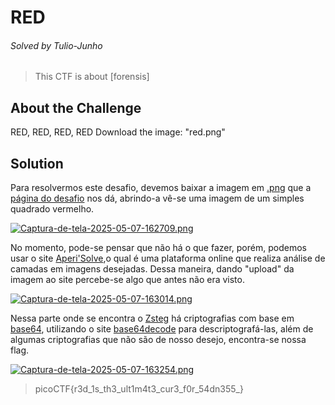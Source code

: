 # RED
###### Solved by Tulio-Junho
> This CTF is about [forensis]
## About the Challenge 
RED, RED, RED, RED
Download the image: "red.png"
## Solution
Para resolvermos este desafio, devemos baixar a imagem em [.png](https://pt.wikipedia.org/wiki/PNG) que a [página do desafio](https://play.picoctf.org/practice/challenge/460) nos dá, abrindo-a vê-se uma imagem de um simples quadrado vermelho.

[![Captura-de-tela-2025-05-07-162709.png](https://i.postimg.cc/Y2WM3GMw/Captura-de-tela-2025-05-07-162709.png)](https://postimg.cc/c60p1JvD)

No momento, pode-se pensar que não há o que fazer, porém, podemos usar o site [Aperi'Solve](https://www.aperisolve.com/),o qual é uma plataforma online que realiza análise de camadas em imagens desejadas. Dessa maneira, dando "upload" da imagem ao site percebe-se algo que antes não era visto.

[![Captura-de-tela-2025-05-07-163014.png](https://i.postimg.cc/4xmZC3jJ/Captura-de-tela-2025-05-07-163014.png)](https://postimg.cc/VJQ2nzYT)

Nessa parte onde se encontra o [Zsteg](https://commandmasters.com/commands/zsteg-common/) há criptografias com base em [base64](https://pt.wikipedia.org/wiki/Base64), utilizando o site [base64decode](https://www.base64decode.org/) para descriptografá-las, além de algumas criptografias que não são de nosso desejo, encontra-se nossa flag.

[![Captura-de-tela-2025-05-07-163254.png](https://i.postimg.cc/BQx8km9S/Captura-de-tela-2025-05-07-163254.png)](https://postimg.cc/yk8YSX8t)

> picoCTF{r3d_1s_th3_ult1m4t3_cur3_f0r_54dn355_}
